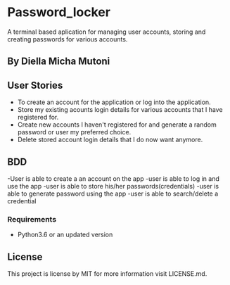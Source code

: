 # Password_locker
 A terminal based aplication for managing user accounts, storing and creating passwords for various accounts.
 
 ## By Diella Micha Mutoni

## User Stories

- To create an account for the application or log into the application.
- Store my existing acounts login details for various accounts that I have registered for.
- Create new accounts I haven't registered for and generate a random password or user my preferred choice.
- Delete stored account login details that I do now want anymore.

## BDD
-User is able to create a an account on the app
-user is able to log in and use the app
-user is able to store his/her passwords(credentials)
-user is able to generate password using the app
-user is able to search/delete a credential


### Requirements

- Python3.6 or an updated version

## License

This project is license by MIT for more information visit LICENSE.md.
